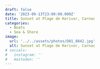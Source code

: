 ```yaml
---
draft: false
date: '2023-09-13T23:00:00.000Z'
title: Sunset at Plage de Kerivor, Carnac
categories:
  - Boats
  - Sea & Shore
image:
  url: '../../assets/photos/D01_8842.jpg'
  alt: Sunset at Plage de Kerivor, Carnac
# socials:
#   instagram: ''
#   mastodon: ''
---
```

